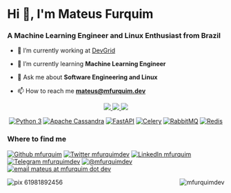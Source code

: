 <h1>Hi 👋, I'm Mateus Furquim</h1>
<h3>A Machine Learning Engineer and Linux Enthusiast from Brazil</h3>


<!-- [![MFurquim StackOverflow](https://stackoverflow-badge.herokuapp.com/api/StackOverflowBadge/3832827)](https://stackoverflow.com/users/3832827/mfurquim) -->

- 🔭 I’m currently working at [DevGrid](https://devgrid.co.uk/)

- 🌱 I’m currently learning **Machine Learning Engineer**

- 💬 Ask me about **Software Engineering and Linux**

- 📫 How to reach me **mateus@mfurquim.dev**




<!-- <div alight=left> -->
<!--   <a href="https://skillicons.dev" target="_blank"> -->
<!--     <img src="https://skillicons.dev/icons?i=py,redis,cassandra,go,prometheus,grafana,docker,js,html,css,py,redis,cassandra,pytorch,aws,vim,bash,git,linux,latex,md,regex&perline=1" align="right"/> -->
<!--   </a> -->
<!-- </div> -->

<div align='center'>

<a href="https://archlinux.org/" alt="https://archlinux.org/">
  <img src="https://img.shields.io/static/v1?style=for-the-badge&logo=archlinux&logoColor=ECEFF4&label=Arch&labelColor=1793D1&message=Linux&color=1CA2E6">
</a>
<a href="https://www.vim.org/" alt="https://www.vim.org/">
  <img src="https://img.shields.io/static/v1?style=for-the-badge&logo=vim&logoColor=ECEFF4&label=Vim&labelColor=019733&message=editor&color=03AF3C">
</a>
<a href="https://datasift.github.io/gitflow/IntroducingGitFlow.html" alt="https://datasift.github.io/gitflow/IntroducingGitFlow.html">
  <img src="https://img.shields.io/static/v1?style=for-the-badge&logo=git&logoColor=ECEFF4&label=Git&labelColor=F05032&message=Flow&color=F1654A">
</a>

[![Python 3](https://img.shields.io/badge/Python-3776AB?style=flat-square&logo=python&logoColor=eceff4)](https://www.python.org/)
[![Apache Cassandra](https://img.shields.io/badge/Cassandra-1287B1?style=flat-square&logo=apache%20cassandra&logoColor=eceff4)](https://docs.datastax.com/en/developer/python-driver/3.25/)
[![FastAPI](https://img.shields.io/static/v1?style=flat-square&logo=fastapi&logoColor=ECEFF4&label=Fast&labelColor=009688&message=API&color=02AE9E)](https://fastapi.tiangolo.com/)
[![Celery](https://img.shields.io/static/v1?style=flat-square&logo=celery&logoColor=ECEFF4&label=Celery&labelColor=37814A&message=Task%20Queue&color=3E9354)](https://docs.celeryq.dev/en/stable/)
[![RabbitMQ](https://img.shields.io/badge/rabbitmq-%23FF6600.svg?&style=flat-square&logo=rabbitmq&logoColor=eceff4)](https://www.rabbitmq.com/)
[![Redis](https://img.shields.io/badge/redis-%23DD0031.svg?&style=flat-square&logo=redis&logoColor=eceff4)](https://redis.io/)

<!-- [![Go Lang](https://img.shields.io/badge/Go-00ADD8?style=flat-square&logo=go&logoColor=eceff4)](https://go.dev/) -->
<!-- [![Shell Script](https://img.shields.io/badge/Shell_Script-121011?style=flat-square&logo=gnu-bash&logoColor=eceff4)](https://mywiki.wooledge.org/BashPitfalls) -->

<!-- [![Khan Academy](https://img.shields.io/badge/Khan%20Academy-14BF96?style=flat-square&logo=Khan%20Academy&logoColor=eceff4)](https://www.khanacademy.org/profile/mfurquim) -->
<!-- [![HackerRank](https://img.shields.io/badge/-Hackerrank-2EC866?style=flat-square&logo=HackerRank&logoColor=eceff4)](https://www.hackerrank.com/mfurquim) -->
<!-- [![CodeWars](https://img.shields.io/badge/Codewars-B1361E?style=flat-square&logo=Codewars&logoColor=eceff4)](https://www.codewars.com/users/mfurquim) -->
<!-- [![Pluralsight](https://img.shields.io/badge/Pluralsight-F15B2A?style=flat-square&logo=Pluralsight&logoColor=eceff4)](https://app.pluralsight.com/profile/mateus-furquim) -->
<!-- [![Udacity](https://img.shields.io/badge/Udacity-grey?style=flat-square&logo=udacity&logoColor=#5FCFEE)](https://www.udacity.com/course/machine-learning-engineer-nanodegree--nd009t) -->
<!-- [![Skillshare](https://img.shields.io/badge/skill%20share-002333?style=flat-square&logo=skillshare&logoColor=eceff4)](https://www.skillshare.com/user/mfurquim) -->

<!-- [![CSS](https://img.shields.io/badge/CSS3-1572B6?style=flat-square&logo=css3&logoColor=eceff4)](https://img.shields.io/badge/CSS3-1572B6?style=flat-square&logo=css3&logoColor=eceff4) -->
<!-- [![CodePen](https://img.shields.io/badge/Codepen-000000?style=flat-square&logo=codepen&logoColor=eceff4)](https://img.shields.io/badge/Codepen-000000?style=flat-square&logo=codepen&logoColor=eceff4) -->
<!-- [![Markdown](https://img.shields.io/badge/Markdown-000000?style=flat-square&logo=markdown&logoColor=eceff4)](https://img.shields.io/badge/Markdown-000000?style=flat-square&logo=markdown&logoColor=eceff4) -->
<!-- [![HTML](https://img.shields.io/badge/HTML5-E34F26?style=flat-square&logo=html5&logoColor=eceff4)](https://img.shields.io/badge/HTML5-E34F26?style=flat-square&logo=html5&logoColor=eceff4) -->

<!-- [![Kaggle](https://img.shields.io/badge/Kaggle-20BEFF?style=flat-square&logo=Kaggle&logoColor=eceff4)](https://www.kaggle.com/mfurquim) -->

</div>




<h3>Where to find me</h3>

[![Github mfurquim](https://img.shields.io/badge/-@mfurquim-100000?style=for-the-badge&logo=github&logoColor=eceff4)](https://github.com/mfurquim)
[![Twitter mfurquimdev](https://img.shields.io/badge/-@mfurquimdev-1DA1F2?style=for-the-badge&logo=twitter&logoColor=eceff4&link=https://twitter.com/mfurquimdev)](https://twitter.com/mfurquimdev)
[![LinkedIn mfurquim](https://img.shields.io/badge/-in/mmfurquim-0077B5?style=for-the-badge&logo=linkedin&logoColor=eceff4)](https://www.linkedin.com/in/mmfurquim/)
[![Telegram mfurquimdev](https://img.shields.io/badge/Telegram-2CA5E0?logo=telegram&style=for-the-badge&logoColor=eceff4)](https://t.me/mfurquimdev)
[![@mfurquimdev](https://img.shields.io/badge/Instagram-E4405F?style=for-the-badge&logo=instagram&logoColor=eceff4)](https://www.instagram.com/mfurquimdev/)
[![email mateus at mfurquim dot dev](https://img.shields.io/badge/Gmail-D14836?style=for-the-badge&logo=gmail&logoColor=eceff4)](mailto:mateus@mfurquim.dev)





<!-- <h3 align="left">Connect with me:</h3> -->
<!-- <p align="left"> -->

<!--   <a href="https://linkedin.com/in/mmfurquim" target="blank"><img align="center" src="https://raw.githubusercontent.com/rahuldkjain/github-profile-readme-generator/master/src/images/icons/Social/linked-in-alt.svg" alt="mmfurquim" height="30" width="40" /></a> -->
<!--   <a href="https://instagram.com/mfurquimdev" target="blank"><img align="center" src="https://raw.githubusercontent.com/rahuldkjain/github-profile-readme-generator/master/src/images/icons/Social/instagram.svg" alt="mfurquimdev" height="30" width="40" /></a> -->

<!--   <a href="https://codepen.io/mfurquim" target="blank"><img align="center" src="https://raw.githubusercontent.com/rahuldkjain/github-profile-readme-generator/master/src/images/icons/Social/codepen.svg" alt="mfurquim" height="30" width="40" /></a>

  <a href="https://dev.to/mfurquim" target="blank"><img align="center" src="https://raw.githubusercontent.com/rahuldkjain/github-profile-readme-generator/master/src/images/icons/Social/devto.svg" alt="mfurquim" height="30" width="40" /></a>

  <a href="https://twitter.com/mfurquimdev" target="blank"><img align="center" src="https://raw.githubusercontent.com/rahuldkjain/github-profile-readme-generator/master/src/images/icons/Social/twitter.svg" alt="mfurquimdev" height="30" width="40" /></a>

  <a href="https://stackoverflow.com/users/3832827" target="blank"><img align="center" src="https://raw.githubusercontent.com/rahuldkjain/github-profile-readme-generator/master/src/images/icons/Social/stack-overflow.svg" alt="3832827" height="30" width="40" /></a>

  <a href="https://kaggle.com/mfurquim" target="blank"><img align="center" src="https://raw.githubusercontent.com/rahuldkjain/github-profile-readme-generator/master/src/images/icons/Social/kaggle.svg" alt="mfurquim" height="30" width="40" /></a>

  <a href="https://hashnode.com/@mfurquimdev" target="blank"><img align="center" src="https://raw.githubusercontent.com/rahuldkjain/github-profile-readme-generator/master/src/images/icons/Social/hashnode.svg" alt="@mfurquimdev" height="30" width="40" /></a>

  <a href="https://medium.com/@mfurquimdev" target="blank"><img align="center" src="https://raw.githubusercontent.com/rahuldkjain/github-profile-readme-generator/master/src/images/icons/Social/medium.svg" alt="@mfurquimdev" height="30" width="40" /></a>

  <a href="https://www.hackerrank.com/mfurquim" target="blank"><img align="center" src="https://raw.githubusercontent.com/rahuldkjain/github-profile-readme-generator/master/src/images/icons/Social/hackerrank.svg" alt="mfurquim" height="30" width="40" /></a>

  <a href="https://codeforces.com/profile/mfurquim" target="blank"><img align="center" src="https://raw.githubusercontent.com/rahuldkjain/github-profile-readme-generator/master/src/images/icons/Social/codeforces.svg" alt="mfurquim" height="30" width="40" /></a>
 -->
<!-- </p> -->

<!-- <h3 align="left">Languages and Tools:</h3> -->
<!-- <p align="left"> -->



<!--   <a href="https://www.gnu.org/software/bash/" target="_blank" rel="noreferrer"> -->
<!--     <img src="https://www.vectorlogo.zone/logos/gnu_bash/gnu_bash-icon.svg" alt="bash" width="40" height="40"/> -->
<!--   </a> -->

<!--   <a href="https://www.python.org" target="_blank" rel="noreferrer"> -->
<!--     <img src="https://raw.githubusercontent.com/devicons/devicon/master/icons/python/python-original.svg" alt="python" width="40" height="40"/> -->
<!--   </a> -->

<!--   <a href="https://fastapi.tiangolo.com/" target="_blank" rel="noreferrer"> -->
<!--     <img src="https://seeklogo.com/images/F/fastapi-logo-541BAA112F-seeklogo.com.png" alt="fastapi" width="40" height="40"/> -->
<!--   </a> -->




<!--   <a href="https://www.docker.com/" target="_blank" rel="noreferrer"> -->
<!--     <img src="https://raw.githubusercontent.com/devicons/devicon/master/icons/docker/docker-original-wordmark.svg" alt="docker" width="40" height="40"/> -->
<!--   </a> -->

<!--   <a href="https://prometheus.io/" target="_blank" rel="noreferrer"> -->
<!--     <img src="https://upload.wikimedia.org/wikipedia/commons/3/38/Prometheus_software_logo.svg" alt="prometheus" width="40" height="40"/> -->
<!--   </a> -->

<!--   <a href="https://grafana.com" target="_blank" rel="noreferrer"> -->
<!--     <img src="https://www.vectorlogo.zone/logos/grafana/grafana-icon.svg" alt="grafana" width="40" height="40"/> -->
<!--   </a> -->



<!--   <a href="https://cassandra.apache.org/" target="_blank" rel="noreferrer"> -->
<!--     <img src="https://www.vectorlogo.zone/logos/apache_cassandra/apache_cassandra-icon.svg" alt="cassandra" width="40" height="40"/> -->
<!--   </a> -->


<!--   <a href="https://www.cprogramming.com/" target="_blank" rel="noreferrer">
    <img src="https://raw.githubusercontent.com/devicons/devicon/master/icons/c/c-original.svg" alt="c" width="40" height="40"/>
  </a>

  <a href="https://www.w3schools.com/cpp/" target="_blank" rel="noreferrer">
    <img src="https://raw.githubusercontent.com/devicons/devicon/master/icons/cplusplus/cplusplus-original.svg" alt="cplusplus" width="40" height="40"/>
  </a>

  <a href="https://pandas.pydata.org/" target="_blank" rel="noreferrer">
    <img src="https://raw.githubusercontent.com/devicons/devicon/2ae2a900d2f041da66e950e4d48052658d850630/icons/pandas/pandas-original.svg" alt="pandas" width="40" height="40"/>
  </a>


  <a href="https://aws.amazon.com" target="_blank" rel="noreferrer">
    <img src="https://raw.githubusercontent.com/devicons/devicon/master/icons/amazonwebservices/amazonwebservices-original-wordmark.svg" alt="aws" width="40" height="40"/>
  </a>




  <a href="https://flask.palletsprojects.com/" target="_blank" rel="noreferrer">
    <img src="https://www.vectorlogo.zone/logos/pocoo_flask/pocoo_flask-icon.svg" alt="flask" width="40" height="40"/>
  </a>

  <a href="https://git-scm.com/" target="_blank" rel="noreferrer">
    <img src="https://www.vectorlogo.zone/logos/git-scm/git-scm-icon.svg" alt="git" width="40" height="40"/>
  </a>

  <a href="https://golang.org" target="_blank" rel="noreferrer">
    <img src="https://raw.githubusercontent.com/devicons/devicon/master/icons/go/go-original.svg" alt="go" width="40" height="40"/>
  </a>



  <a href="https://heroku.com" target="_blank" rel="noreferrer">
    <img src="https://www.vectorlogo.zone/logos/heroku/heroku-icon.svg" alt="heroku" width="40" height="40"/>
  </a>

  <a href="https://www.jenkins.io" target="_blank" rel="noreferrer">
    <img src="https://www.vectorlogo.zone/logos/jenkins/jenkins-icon.svg" alt="jenkins" width="40" height="40"/>
  </a>

  <a href="https://kubernetes.io" target="_blank" rel="noreferrer">
    <img src="https://www.vectorlogo.zone/logos/kubernetes/kubernetes-icon.svg" alt="kubernetes" width="40" height="40"/>
  </a>

  <a href="https://www.linux.org/" target="_blank" rel="noreferrer">
    <img src="https://raw.githubusercontent.com/devicons/devicon/master/icons/linux/linux-original.svg" alt="linux" width="40" height="40"/>
  </a>

  <a href="https://www.mysql.com/" target="_blank" rel="noreferrer">
    <img src="https://raw.githubusercontent.com/devicons/devicon/master/icons/mysql/mysql-original-wordmark.svg" alt="mysql" width="40" height="40"/>
  </a>


  <a href="https://www.postgresql.org" target="_blank" rel="noreferrer">
    <img src="https://raw.githubusercontent.com/devicons/devicon/master/icons/postgresql/postgresql-original-wordmark.svg" alt="postgresql" width="40" height="40"/>
  </a>

  <a href="https://postman.com" target="_blank" rel="noreferrer">
    <img src="https://www.vectorlogo.zone/logos/getpostman/getpostman-icon.svg" alt="postman" width="40" height="40"/>
  </a>


  <a href="https://pytorch.org/" target="_blank" rel="noreferrer">
    <img src="https://www.vectorlogo.zone/logos/pytorch/pytorch-icon.svg" alt="pytorch" width="40" height="40"/>
  </a>

  <a href="https://redis.io" target="_blank" rel="noreferrer">
    <img src="https://raw.githubusercontent.com/devicons/devicon/master/icons/redis/redis-original-wordmark.svg" alt="redis" width="40" height="40"/>
  </a>

  <a href="https://scikit-learn.org/" target="_blank" rel="noreferrer">
    <img src="https://upload.wikimedia.org/wikipedia/commons/0/05/Scikit_learn_logo_small.svg" alt="scikit_learn" width="40" height="40"/>
  </a>

  <a href="https://seaborn.pydata.org/" target="_blank" rel="noreferrer">
    <img src="https://seaborn.pydata.org/_images/logo-mark-lightbg.svg" alt="seaborn" width="40" height="40"/>
  </a>

  <a href="https://unity.com/" target="_blank" rel="noreferrer">
    <img src="https://www.vectorlogo.zone/logos/unity3d/unity3d-icon.svg" alt="unity" width="40" height="40"/>
  </a>

  <a href="https://www.vagrantup.com/" target="_blank" rel="noreferrer">
    <img src="https://www.vectorlogo.zone/logos/vagrantup/vagrantup-icon.svg" alt="vagrant" width="40" height="40"/>
  </a>
 -->
<!-- </p> -->

<!--
<p><img align="left" src="https://github-readme-stats.vercel.app/api/top-langs?username=mfurquim&show_icons=true&locale=en&layout=compact" alt="mfurquim" /></p>

<p>&nbsp;<img align="center" src="https://github-readme-stats.vercel.app/api?username=mfurquim&show_icons=true&locale=en" alt="mfurquim" /></p>

<p><img align="center" src="https://github-readme-streak-stats.herokuapp.com/?user=mfurquim&" alt="mfurquim" /></p> -->

<!-- <div alight=left> -->
<!--   <a href="https://skillicons.dev" target="_blank"> -->
<!--     <img src="https://skillicons.dev/icons?i=py,redis,cassandra" align="right"/> -->
<!--   </a> -->
<!-- </div> -->

<!-- Lorem ipsum dolor sit amet, consectetur adipiscing elit, -->
<!-- sed do eiusmod tempor incididunt ut labore et dolore magna aliqua. -->

<!-- <div alight=left> -->
<!--   <a href="https://skillicons.dev" target="_blank"> -->
<!--     <img src="https://skillicons.dev/icons?i=go,prometheus,grafana,docker" align="right"/> -->
<!--   </a> -->
<!-- </div> -->

<!-- Lorem ipsum dolor sit amet, consectetur adipiscing elit, -->
<!-- sed do eiusmod tempor incididunt ut labore et dolore magna aliqua. -->

<!-- <div alight=left> -->
<!--   <a href="https://skillicons.dev" target="_blank"> -->
<!--     <img src="https://skillicons.dev/icons?i=pytorch,aws" align="right"/> -->
<!--   </a> -->
<!-- </div> -->

<!-- Lorem ipsum dolor sit amet, consectetur adipiscing elit, -->
<!-- sed do eiusmod tempor incididunt ut labore et dolore magna aliqua. -->


<!-- <div alight=left> -->
<!--   <a href="https://skillicons.dev" target="_blank"> -->
<!--     <img src="https://skillicons.dev/icons?i=vim,bash,git,linux,latex,md,regex" align="right"/> -->
<!--   </a> -->
<!-- </div> -->

<!-- Lorem ipsum dolor sit amet, consectetur adipiscing elit, -->
<!-- sed do eiusmod tempor incididunt ut labore et dolore magna aliqua. -->


<!-- <div alight=left> -->
<!--   <a href="https://skillicons.dev" target="_blank"> -->
<!--     <img src="https://skillicons.dev/icons?i=js,html,css" align="right"/> -->
<!--   </a> -->
<!-- </div> -->


<!-- Lorem ipsum dolor sit amet, consectetur adipiscing elit, -->
<!-- sed do eiusmod tempor incididunt ut labore et dolore magna aliqua. -->


<!-- instagram -->
<!-- linkedin -->
<!-- telegram -->
<!-- twitter -->

<!-- archlinux -->
<!-- alacritty -->
<!-- brave -->
<!-- duckduckgo -->
<!-- gnu -->
<!-- linux -->
<!-- markdown -->
<!-- vim -->
<!-- wakatime https://wakatime.com/@mfurquim -->
<!-- wireshark -->

<!-- arduino -->
<!-- raspberrypi -->

<!-- gnubash -->
<!-- less -->
<!-- curl -->
<!-- cplusplus -->
<!-- latex -->

<!-- postgresql -->

<!-- hubspot -->
<!-- codepen -->
<!-- css3 -->
<!-- html5 -->

<!-- fastapi -->
<!-- flask -->
<!-- insomnia -->
<!-- postman -->

<!-- go -->
<!-- docker -->
<!-- grafana -->
<!-- prometheus -->
<!-- kubernetes -->
<!-- etcd -->

<!-- rabbitmq -->
<!-- python -->
<!-- apachecassandra -->
<!-- redis -->

<!-- udacity -->

<!-- amazonaws -->
<!-- dvc -->
<!-- jupyter -->
<!-- kaggle -->
<!-- numpy -->
<!-- pandas -->
<!-- pytorch -->
<!-- scikitlearn -->


<!-- codingame -->
<!-- codewars -->
<!-- exercism https://exercism.org/profiles/mfurquim -->
<!-- hackerrank -->

<!-- thingiverse -->
<!-- aseprite -->
<!-- gimp -->
<!-- inkscape -->


<!-- # Languages -->
<!-- c -->
<!-- haskell -->
<!-- lua -->
<!-- r -->

<!-- # Infra -->
<!-- ansible -->
<!-- jenkins -->
<!-- vagrant -->

<!-- pihole -->
<!-- heroku -->
<!-- digitalocean -->

<!-- # DB -->
<!-- influxdb -->
<!-- mariadb -->
<!-- mysql -->
<!-- sqlite -->

<!-- # OS -->



<!-- googlesheets -->



<!-- # Software development process -->
<!-- git -->
<!-- github -->
<!-- gitlab -->
<!-- jira -->

<!-- # ML -->

<!-- # Utils -->


<!-- # Test -->
<!-- cucumber -->
<!-- selenium -->


<!-- gunicorn -->
<!-- apache -->
<!-- nginx -->



<!-- # HW -->


<!-- # Learning -->
<!-- khanacademy -->
<!-- pluralsight -->
<!-- skillshare -->

<!-- # Challanges -->
<!-- codeforces -->
<!-- leetcode https://leetcode.com/mfurquim/ -->

<!-- # Backend -->

<!-- # Frontend -->


<!-- # Mobile -->
<!-- expo -->


<!-- # Design -->
<!-- blender -->
<!-- canva -->
<!-- krita -->
<!-- svg -->

<!-- # Link -->
<!-- biolink -->

<!-- # Donation -->
<!-- kofi -->
<!-- patreon -->
<!-- paypal -->
<!-- payoneer -->

<!-- # Social Media -->

<!-- # Game dev -->
<!-- itchdotio -->
<!-- unity -->

<!-- creativecommons -->

<!-- # CRM -->

<!-- meetup https://www.meetup.com/members/127219162/ -->

<!-- slack -->

<!-- [![Summary](http://github-profile-summary-cards.vercel.app/api/cards/profile-details?username=mfurquim&theme=nord_dark)]() -->


<div align="left">
  <a href="http://mfurquim.dev/" alt="http://mfurquim.dev/">
    <img src="https://img.shields.io/static/v1?style=for-the-badge&logo=data:image/png;base64,iVBORw0KGgoAAAANSUhEUgAAAGQAAABkCAMAAABHPGVmAAAAAXNSR0IArs4c6QAAAC1QTFRFJCkzLjRATFZq2N7p7O/0j7y7iMDQgaHBXoGsv2Fq0Idw68uLo76MtI6tAAAAVAQFKwAAAA90Uk5TAP//////////////////5Y2epgAAAFZJREFUaIHtzTEOgDAQA8GI/P/P6UJjqFJgNFueTp4xJEmSHps7CATSgVy749MQCORzSOISfN9mCAKB9CLvtzSd/iAQSBuSgkAg/0fSNAQC6UUkSVJ9C3VLEM1cXV6hAAAAAElFTkSuQmCC&label=CREATED%20BY&labelColor=2E3440&message=mfurquimdev&color=4C566A&link=http://mfurquim.dev&link=https://mfurquim.github.io/" align="right" alt="mfurquimdev">
  </a>
  <a href="https://www.bcb.gov.br/estabilidadefinanceira/pix" alt="pix 61981892456">
    <img src="https://img.shields.io/static/v1?style=for-the-badge&logo=pix&logoColor=ECEFF4&label=PIX&labelColor=77B6A8&message=&#40;61&#41;%2098189-2456&color=87BFB3" align="left" alt="pix 61981892456">
  </a>
  <!-- <a href="https://ko-fi.com/mfurquimdev"> -->
  <!--   <img align="left" src="https://cdn.ko-fi.com/cdn/kofi5.png?v=3" height="32" width="135" alt="mfurquimdev" align="center"/> -->
  <!-- </a> -->
</div>




